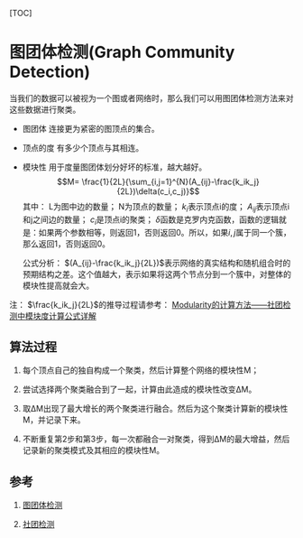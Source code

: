 [TOC]

# 图团体检测(Graph Community Detection)

当我们的数据可以被视为一个图或者网络时，那么我们可以用图团体检测方法来对这些数据进行聚类。

- 图团体
  连接更为紧密的图顶点的集合。

- 顶点的度
  有多少个顶点与其相连。

- 模块性
  用于度量图团体划分好坏的标准，越大越好。
  $$M= \frac{1}{2L}{\sum_{i,j=1}^{N}(A_{ij}-\frac{k_ik_j}{2L})\delta(c_i,c_j)}$$
  其中：
  L为图中边的数量；
  N为顶点的数量；
  $k_i$表示顶点i的度；
  $A_{ij}$表示顶点i和j之间边的数量；
  $c_i$是顶点i的聚类；
  $\delta$函数是克罗内克函数，函数的逻辑就是：如果两个参数相等，则返回1，否则返回0。所以，如果$i,j$属于同一个簇，那么返回1，否则返回0。

  公式分析：
  $(A_{ij}-\frac{k_ik_j}{2L})$表示网络的真实结构和随机组合时的预期结构之差。这个值越大，表示如果将这两个节点分到一个簇中，对整体的模块性提高就会大。

注：
$\frac{k_ik_j}{2L}$的推导过程请参考：
[Modularity的计算方法——社团检测中模块度计算公式详解](http://www.yalewoo.com/modularity_community_detection.html)

## 算法过程

1. 每个顶点自己的独自构成一个聚类，然后计算整个网络的模块性M；

2. 尝试选择两个聚类融合到了一起，计算由此造成的模块性改变ΔM。

3. 取ΔM出现了最大增长的两个聚类进行融合。然后为这个聚类计算新的模块性 M，并记录下来。

4. 不断重复第2步和第3步，每一次都融合一对聚类，得到ΔM的最大增益，然后记录新的聚类模式及其相应的模块性M。

## 参考

1. [图团体检测](https://blog.csdn.net/gaofeipaopaotang/article/details/80094656)

2. [社团检测](http://www.yalewoo.com/category/maths/community_detection)
